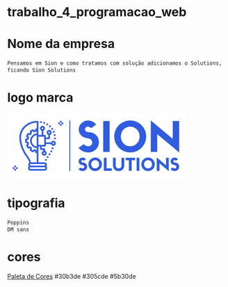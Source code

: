 # trabalho_4_programacao_web

# Nome da empresa
    Pensamos em Sion e como tratamos com solução adicionamos o Solutions, ficando Sion Solutions

# logo marca
![Sion Solutions](/assets/images/logo_marca_final.png "Logo marca")
# tipografia
    Poppins
    DM sans
# cores
[Paleta de Cores](https://coolors.co/30b3de-305cde-5b30de?target=_blank)
    #30b3de
    #305cde
    #5b30de
